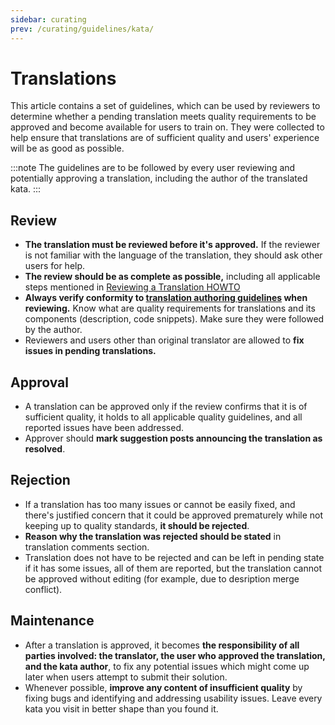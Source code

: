 ```yaml
---
sidebar: curating
prev: /curating/guidelines/kata/
---
```


# Translations

This article contains a set of guidelines, which can be used by reviewers to determine whether a pending translation meets quality requirements to be approved and become available for users to train on. They were collected to help ensure that translations are of sufficient quality and users' experience will be as good as possible.

:::note
The guidelines are to be followed by every user reviewing and potentially approving a translation, including the author of the translated kata.
:::

## Review

- **The translation must be reviewed before it's approved.** If the reviewer is not familiar with the language of the translation, they should ask other users for help.
- **The review should be as complete as possible,** including all applicable steps mentioned in [Reviewing a Translation HOWTO][howto-review-translation]
- **Always verify conformity to [translation authoring guidelines][guidelines-authoring-translation] when reviewing.** Know what are quality requirements for translations and its components (description,  code snippets). Make sure they were followed by the author.
- Reviewers and users other than original translator are allowed to **fix issues in pending translations.**


## Approval

- A translation can be approved only if the review confirms that it is of sufficient quality, it holds to all applicable quality guidelines, and all reported issues have been addressed.
- Approver should **mark suggestion posts announcing the translation as resolved**.


## Rejection

- If a translation has too many issues or cannot be easily fixed, and there's justified concern that it could be approved prematurely while not keeping up to quality standards, **it should be rejected**.
- **Reason why the translation was rejected should be stated** in translation comments section.
- Translation does not have to be rejected and can be left in pending state if it has some issues, all of them are reported, but the translation cannot be approved without editing (for example, due to desription merge conflict). 

## Maintenance

- After a translation is approved, it becomes **the responsibility of all parties involved: the translator, the user who approved the translation, and the kata author**, to fix any potential issues which might come up later when users attempt to submit their solution.
- Whenever possible, **improve any content of insufficient quality** by fixing bugs and identifying and addressing usability issues. Leave every kata you visit in better shape than you found it.


[guidelines-authoring-translation]: /authoring/guidelines/translation/
[howto-review-translation]: /curating/translation/?review